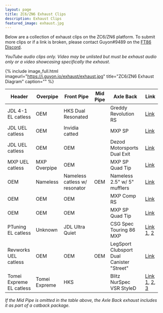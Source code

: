 ```yaml
---
layout: page
title: ZC6/ZN6 Exhaust Clips
description: Exhaust Clips
featured_image: exhaust.jpg
---
```


Below are a collection of exhaust clips on the ZC6/ZN6 platform. To submit more clips or if a link is broken, please contact Guyon#9489 on the [FT86 Discord](https://discord.com/invite/ft86).

*YouTube audio clips only. Video may be unlisted but must be exhaust audio only or a video showcasing specifically the exhaust*.

{% include image_full.html imageurl="https://i.guyon.io/exhaust/exhaust.jpg" title="ZC6/ZN6 Exhaust Diagram" caption="" %}

| Header | Overpipe | Front Pipe | Mid Pipe | Axle Back | Link |
--- | --- | --- | --- | --- | ---
| JDL 4-1 EL catless | OEM | HKS Dual Resonated | | Greddy Revolution RS | [Link](https://www.youtube.com/watch?v=tdu2LHGLE9o) |
| JDL UEL catless | OEM | Invidia catted |  | MXP SP | [Link](https://www.youtube.com/watch?v=E4CShKL51dI) |
| JDL UEL catless | OEM | OEM |  | Dezod Motorsports Dual Exit | [Link](https://www.youtube.com/watch?v=BxtnoIFRc-o) |
| MXP UEL catless | MXP Overpipe | OEM |  | MXP SP Quad Tip | [Link](https://www.youtube.com/watch?v=GZ-E6Z5y7l4) |
| OEM | Nameless | Nameless catless w/ resonator | OEM | Nameless 2.5" w/ 5" mufflers | [Link](https://www.youtube.com/watch?v=FoYDI-veFD8) |
| OEM | OEM | OEM |  | MXP Comp RS | [Link](https://www.youtube.com/watch?v=bT9t2f1wsMs) |
| OEM | OEM | OEM |  | MXP SP Quad Tip | [Link](https://www.youtube.com/watch?v=cRRG3dodjsk) |
| PTuning EL catless | Unknown | JDL Ultra Quiet |  | CSG Spec Touring 86 MXP | [Link 1](https://www.youtube.com/watch?v=6JljePkvhIE), [2](https://www.youtube.com/watch?v=jmqyd0QUn4c) |
| Revworks UEL catless | OEM | OEM | OEM | LegSport Clubsport Dual Canister "Street" | [Link](https://www.youtube.com/watch?v=JxK4RVGPMIw) |
| Tomei Expreme EL catless | Tomei Expreme | HKS | | Blitz NurSpec VSR StyleD | [Link 1](https://www.youtube.com/watch?v=cR8jhmVqj2Q), [2](https://www.youtube.com/watch?v=RTIZh2NUYcs), [3](https://www.youtube.com/watch?v=kmypUKKegpo) |

*If the Mid Pipe is omitted in the table above, the Axle Back exhaust includes it as part of a catback package.*

